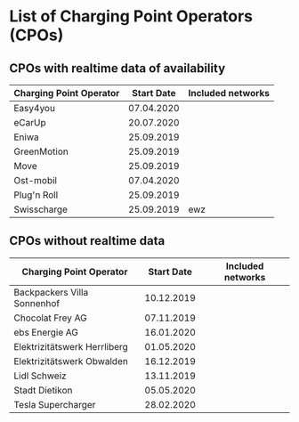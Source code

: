 # List of Charging Point Operators (CPOs)

## CPOs with realtime data of availability

| Charging Point Operator | Start Date | Included networks
| --- | --- | ---
| Easy4you | 07.04.2020 |
| eCarUp | 20.07.2020 |
| Eniwa | 25.09.2019 | 
| GreenMotion | 25.09.2019 |
| Move | 25.09.2019 |
| Ost-mobil | 07.04.2020 |
| Plug'n Roll | 25.09.2019 |
| Swisscharge | 25.09.2019 | ewz

## CPOs without realtime data

| Charging Point Operator | Start Date | Included networks
| --- | --- | ---
| Backpackers Villa Sonnenhof | 10.12.2019
| Chocolat Frey AG | 07.11.2019
| ebs Energie AG | 16.01.2020
| Elektrizitätswerk Herrliberg | 01.05.2020
| Elektrizitätswerk Obwalden | 16.12.2019
| Lidl Schweiz | 13.11.2019
| Stadt Dietikon | 05.05.2020
| Tesla Supercharger | 28.02.2020
